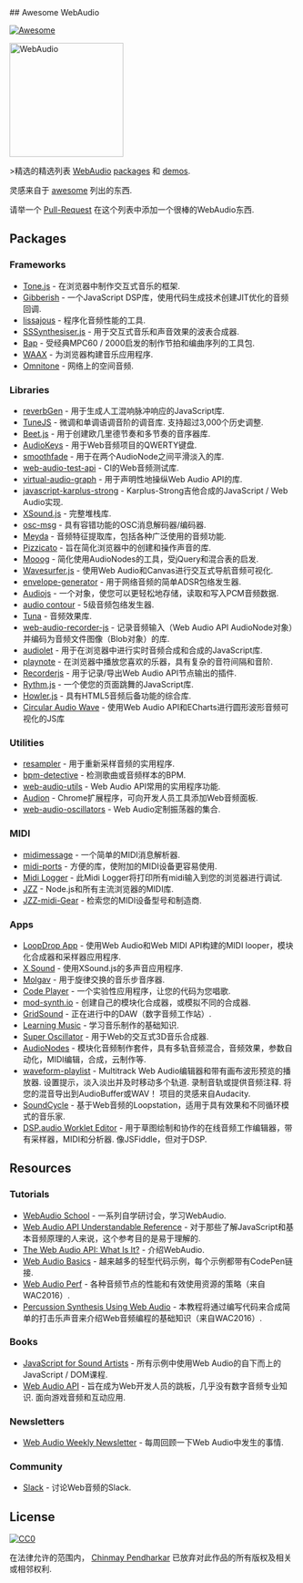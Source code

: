 <div class="github-widget" data-repo="notthetup/awesome-webaudio"></div>
## Awesome WebAudio

[![Awesome](https://cdn.rawgit.com/sindresorhus/awesome/d7305f38d29fed78fa85652e3a63e154dd8e8829/media/badge.svg)](https://github.com/sindresorhus/awesome)

<img src="https://raw.githubusercontent.com/voodootikigod/logo.js/master/webaudio/webaudio-js.png" width="200px" alt="WebAudio">

&gt;精选的精选列表 [WebAudio](https://developer.mozilla.org/en-US/docs/Web/API/Web_Audio_API) [packages](#packages) 和 [demos](#demos).

灵感来自于 [awesome](https://github.com/sindresorhus/awesome) 列出的东西.

请举一个 [Pull-Request](https://github.com/notthetup/awesome-webaudio/pulls) 在这个列表中添加一个很棒的WebAudio东西.


## Packages

### Frameworks
- [Tone.js](https://github.com/Tonejs/Tone.js) - 在浏览器中制作交互式音乐的框架.
- [Gibberish](https://github.com/gibber-cc/gibberish) - 一个JavaScript DSP库，使用代码生成技术创建JIT优化的音频回调.
- [lissajous](https://github.com/kylestetz/lissajous) - 程序化音频性能的工具.
- [SSSynthesiser.js](https://github.com/surikov/SSSynthesiser.js) - 用于交互式音乐和声音效果的波表合成器.
- [Bap](http://bapjs.org/) - 受经典MPC60 / 2000启发的制作节拍和编曲序列的工具包.
- [WAAX](https://github.com/hoch/WAAX/) - 为浏览器构建音乐应用程序.
- [Omnitone](https://github.com/GoogleChrome/omnitone) - 网络上的空间音频.

### Libraries
- [reverbGen](https://github.com/adelespinasse/reverbGen) - 用于生成人工混响脉冲响应的JavaScript库.
- [TuneJS](https://github.com/abbernie/tune)   - 微调和单调语调音阶的调音库.  支持超过3,000个历史调整.
- [Beet.js](https://github.com/zya/beet.js) - 用于创建欧几里德节奏和多节奏的音序器库.
- [AudioKeys](https://github.com/kylestetz/AudioKeys) - 用于Web音频项目的QWERTY键盘.
- [smoothfade](https://github.com/notthetup/smoothfade) - 用于在两个AudioNode之间平滑淡入的库.
- [web-audio-test-api](https://github.com/mohayonao/web-audio-test-api) -  CI的Web音频测试库.
- [virtual-audio-graph](https://github.com/benji6/virtual-audio-graph) - 用于声明性地操纵Web Audio API的库.
- [javascript-karplus-strong](https://github.com/mrahtz/javascript-karplus-strong) -  Karplus-Strong吉他合成的JavaScript / Web Audio实现.
- [XSound.js](https://github.com/Korilakkuma/XSound) - 完整堆栈库.
- [osc-msg](https://github.com/mohayonao/osc-msg) - 具有容错功能的OSC消息解码器/编码器.
- [Meyda](https://github.com/meyda/meyda) - 音频特征提取库，包括各种广泛使用的音频功能.
- [Pizzicato](https://github.com/alemangui/pizzicato) - 旨在简化浏览器中的创建和操作声音的库.
- [Mooog](https://github.com/mattlima/mooog) - 简化使用AudioNodes的工具，受jQuery和混合表的启发.
- [Wavesurfer.js](https://github.com/katspaugh/wavesurfer.js) - 使用Web Audio和Canvas进行交互式导航音频可视化.
- [envelope-generator](https://github.com/itsjoesullivan/envelope-generator) - 用于网络音频的简单ADSR包络发生器.
- [Audiojs](https://github.com/audiojs/audio) - 一个对象，使您可以更轻松地存储，读取和写入PCM音频数据.
- [audio contour](https://github.com/danigb/audio-contour) -  5级音频包络发生器.
- [Tuna](https://github.com/Theodeus/tuna) - 音频效果库.
- [web-audio-recorder-js](https://github.com/higuma/web-audio-recorder-js) - 记录音频输入（Web Audio API AudioNode对象）并编码为音频文件图像（Blob对象）的库.
- [audiolet](https://github.com/oampo/Audiolet) - 用于在浏览器中进行实时音频合成和合成的JavaScript库.
- [playnote](https://github.com/createbits/playnote) - 在浏览器中播放您喜欢的乐器，具有复杂的音符间隔和音阶.
- [Recorderjs](https://github.com/mattdiamond/Recorderjs) - 用于记录/导出Web Audio API节点输出的插件.
- [Rythm.js](https://okazari.github.io/Rythm.js/) - 一个使您的页面跳舞的JavaScript库.
- [Howler.js](https://github.com/goldfire/howler.js) - 具有HTML5音频后备功能的综合库.
- [Circular Audio Wave](https://github.com/kelvinau/circular-audio-wave) - 使用Web Audio API和ECharts进行圆形波形音频可视化的JS库

### Utilities
- [resampler](https://github.com/notthetup/resampler) - 用于重新采样音频的实用程序.
- [bpm-detective](https://github.com/tornqvist/bpm-detective) - 检测歌曲或音频样本的BPM.
- [web-audio-utils](https://github.com/mohayonao/web-audio-utils) -  Web Audio API常用的实用程序功能.
- [Audion](https://github.com/google/audion) -  Chrome扩展程序，可向开发人员工具添加Web音频面板.
- [web-audio-oscillators](https://github.com/lukehorvat/web-audio-oscillators) -  Web Audio定制振荡器的集合.

### MIDI
- [midimessage](https://github.com/notthetup/midimessage) - 一个简单的MIDI消息解析器.
- [midi-ports](https://github.com/AndrejHronco/midi-ports) - 方便的库，使附加的MIDI设备更容易使用.
- [Midi Logger](http://outputchannel.com/midi-logger/) - 此Midi Logger将打印所有midi输入到您的浏览器进行调试.
- [JZZ](https://github.com/jazz-soft/JZZ) -  Node.js和所有主流浏览器的MIDI库.
- [JZZ-midi-Gear](https://github.com/jazz-soft/JZZ-midi-Gear) - 检索您的MIDI设备型号和制造商.

### Apps
- [LoopDrop App](https://github.com/mmckegg/loop-drop-app) - 使用Web Audio和Web MIDI API构建的MIDI looper，模块化合成器和采样器应用程序.
- [X Sound](https://korilakkuma.github.io/X-Sound/) - 使用XSound.js的多声音应用程序.
- [Molgav](https://github.com/surikov/molgav) - 用于旋律交换的音乐步音序器.
- [Code Player](https://github.com/jcppman/code-player) - 一个实验性应用程序，让您的代码为您唱歌.
- [mod-synth.io](https://github.com/andrevenancio/mod-synth.io) - 创建自己的模块化合成器，或模拟不同的合成器.
- [GridSound](https://gridsound.github.io) - 正在进行中的DAW（数字音频工作站）.
- [Learning Music](https://learningmusic.ableton.com/) - 学习音乐制作的基础知识.
- [Super Oscillator](https://github.com/lukehorvat/super-oscillator) - 用于Web的交互式3D音乐合成器.
- [AudioNodes](https://audionodes.com) - 模块化音频制作套件，具有多轨音频混合，音频效果，参数自动化，MIDI编辑，合成，云制作等.
- [waveform-playlist](https://github.com/naomiaro/waveform-playlist)   -  Multitrack Web Audio编辑器和带有画布波形预览的播放器.  设置提示，淡入淡出并及时移动多个轨道.  录制音轨或提供音频注释.  将您的混音导出到AudioBuffer或WAV！  项目的灵感来自Audacity.
- [SoundCycle](https://github.com/scriptify/soundcycle) - 基于Web音频的Loopstation，适用于具有效果和不同循环模式的音乐家.
- [DSP.audio Worklet Editor](https://dsp.audio/editor/)   - 用于草图绘制和协作的在线音频工作编辑器，带有采样器，MIDI和分析器.  像JSFiddle，但对于DSP.

## Resources

### Tutorials
- [WebAudio School](https://github.com/mmckegg/web-audio-school	) - 一系列自学研讨会，学习WebAudio.
- [Web Audio API Understandable Reference](https://web-audio-api.firebaseapp.com/) - 对于那些了解JavaScript和基本音频原理的人来说，这个参考目的是易于理解的.
- [The Web Audio API: What Is It?](https://code.tutsplus.com/tutorials/the-web-audio-api-what-is-it--cms-23735) - 介绍WebAudio.
- [Web Audio Basics](https://github.com/kylestetz/Web-Audio-Basics) - 越来越多的轻型代码示例，每个示例都带有CodePen链接.
- [Web Audio Perf](https://padenot.github.io/web-audio-perf/) - 各种音频节点的性能和有效使用资源的策略（来自WAC2016）.
- [Percussion Synthesis Using Web Audio](https://github.com/irritant/WAC-2016-Tutorial) - 本教程将通过编写代码来合成简单的打击乐声音来介绍Web音频编程的基础知识（来自WAC2016）.

### Books
- [JavaScript for Sound Artists](https://www.crcpress.com/JavaScript-for-Sound-Artists-Learn-to-Code-with-the-Web-Audio-API/Turner-Leonard/p/book/9781138961531) - 所有示例中使用Web Audio的自下而上的JavaScript / DOM课程.
- [Web Audio API](https://webaudioapi.com/book/)   - 旨在成为Web开发人员的跳板，几乎没有数字音频专业知识.  面向游戏音频和互动应用.

### Newsletters
- [Web Audio Weekly Newsletter](https://www.webaudioweekly.com) - 每周回顾一下Web Audio中发生的事情.

### Community
- [Slack](https://web-audio-slackin.herokuapp.com/) - 讨论Web音频的Slack.

## License

[![CC0](http://mirrors.creativecommons.org/presskit/buttons/88x31/svg/cc-zero.svg)](https://creativecommons.org/publicdomain/zero/1.0/)

在法律允许的范围内， [Chinmay Pendharkar](https://chinmay.audio/) 已放弃对此作品的所有版权及相关或相邻权利.

